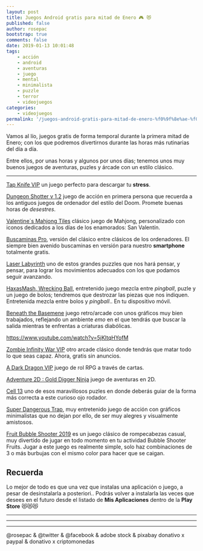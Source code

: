 ```yaml
---
layout: post
title: Juegos Android gratis para mitad de Enero 🎮 😻
published: false
author: rosepac
bootstrap: true
comments: false
date: 2019-01-13 10:01:48
tags:
    - acción
    - android
    - aventuras
    - juego
    - mental
    - minimalista
    - puzzle
    - terror
    - videojuegos
categories:
    - videojuegos
permalink: '/juegos-android-gratis-para-mitad-de-enero-%f0%9f%8e%ae-%f0%9f%98%bb'
---
```

Vamos al lío, juegos gratis de forma temporal durante la primera mitad de Enero; con los que podremos divertirnos durante las horas más rutinarias del día a día.

Entre ellos, por unas horas y algunos por unos días; tenemos unos muy buenos juegos de aventuras, puzles y árcade con un estilo clásico.

* * *

[Tap Knife VIP][1] un juego perfecto para descargar tu **stress**.



[Dungeon Shotter v 1.2][2] juego de acción en primera persona que recuerda a los antiguos juegos de ordenador del estilo del Doom. Promete buenas horas de _desestres_.



[Valentine´s Mahjong Tiles][3] clásico juego de Mahjong, personalizado con iconos dedicados a los días de los enamorados: San Valentín.



[Buscaminas Pro][4], versión del clásico entre clásicos de los ordenadores. El siempre bien avenido buscaminas en versión para nuestro **smartphone** totalmente gratis.



[Laser Labyrinth][5] uno de estos grandes puzzles que nos hará pensar, y pensar, para lograr los movimientos adecuados con los que podamos seguir avanzando.



[HaxasMash, Wrecking Ball][6], entretenido juego mezcla entre _pingball_, puzle y un juego de bolos; tendremos que destrozar las piezas que nos indiquen. Entretenida mezcla entre bolos y _pingball_.. En tu dispositivo móvil.



[Beneath the Basemene][7] juego retro/arcade con unos gráficos muy bien trabajados, reflejando un ambiente _emo_ en el que tendrás que buscar la salida mientras te enfrentas a criaturas diabólicas.

https://www.youtube.com/watch?v=5jKltqHYofM

[Zombie Infinity War VIP][8] otro arcade clásico donde tendrás que matar todo lo que seas capaz. Ahora, gratis sin anuncios.



[A Dark Dragon VIP][9] juego de rol RPG a través de cartas.



[Adventure 2D : Gold Digger Ninja][10] juego de aventuras en 2D.

[Cell 13][11] uno de esos maravillosos puzles en donde deberás guiar de la forma más correcta a este curioso ojo rodador.



[Super Dangerous Trap][12], muy entretenido juego de acción con gráficos minimalistas que no dejan por ello, de ser muy alegres y visualmente amistosos.



[Fruit Bubble Shooter 2019][13] es un juego clásico de rompecabezas casual, muy divertido de jugar en todo momento en tu actividad Bubble Shooter Fruits. Jugar a este juego es realmente simple, solo haz combinaciones de 3 o más burbujas con el mismo color para hacer que se caigan.

## Recuerda

Lo mejor de todo es que una vez que instalas una aplicación o juego, a pesar de desinstalarla a posteriori.. Podrás volver a instalarla las veces que desees en el futuro desde el listado de **Mis Aplicaciones** dentro de la **Play Store** &#x1f63b;&#x1f63b;&#x1f63b;

* * *


   


* * *


   


* * *


  



  



  @rosepac & @twitter & @facebook & adobe stock & pixabay donativo x paypal & donativo x criptomonedas


 [1]: https://play.google.com/store/apps/details?id=m.retrobox.blockvip
 [2]: https://play.google.com/store/apps/details?id=com.imcrazy.ds2
 [3]: https://play.google.com/store/apps/details?id=air.com.permadi.valentineMahjong
 [4]: https://play.google.com/store/apps/details?id=mindware.minegamespro
 [5]: https://play.google.com/store/apps/details?id=net.bohush.laser.labyrinth.game
 [6]: https://play.google.com/store/apps/details?id=com.errorsevendev.games.hexasmashPro
 [7]: https://play.google.com/store/apps/details?id=com.btb.platformer
 [8]: https://play.google.com/store/apps/details?id=com.wdsoft.zombiemsVIP
 [9]: https://play.google.com/store/apps/details?id=com.sponge.adarkdragon
 [10]: https://play.google.com/store/apps/details?id=com.Brazos.Ninjas
 [11]: https://play.google.com/store/apps/details?id=com.errorsevendev.games.cell13Pro
 [12]: https://play.google.com/store/apps/details?id=com.gorpaki.superdangeroustrap
 [13]: https://play.google.com/store/apps/details?id=com.brightmoon.fruitbubbleshooter2019